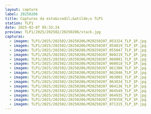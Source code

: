 ```yaml
---
layout: capture
label: 20250206
title: Capturas da esta&ccedil;&atilde;o TLP1
station: TLP1
date: 2025-02-07 05:33:24
preview: TLP1/2025/202502/20250206/stack.jpg
capturas:
  - imagem: TLP1/2025/202502/20250206/M20250207_053324_TLP_1P.jpg
  - imagem: TLP1/2025/202502/20250206/M20250207_054819_TLP_1P.jpg
  - imagem: TLP1/2025/202502/20250206/M20250207_055847_TLP_1P.jpg
  - imagem: TLP1/2025/202502/20250206/M20250207_060219_TLP_1P.jpg
  - imagem: TLP1/2025/202502/20250206/M20250207_060801_TLP_1P.jpg
  - imagem: TLP1/2025/202502/20250206/M20250207_060818_TLP_1P.jpg
  - imagem: TLP1/2025/202502/20250206/M20250207_061308_TLP_1P.jpg
  - imagem: TLP1/2025/202502/20250206/M20250207_062046_TLP_1P.jpg
  - imagem: TLP1/2025/202502/20250206/M20250207_063003_TLP_1P.jpg
  - imagem: TLP1/2025/202502/20250206/M20250207_063834_TLP_1P.jpg
  - imagem: TLP1/2025/202502/20250206/M20250207_064136_TLP_1P.jpg
  - imagem: TLP1/2025/202502/20250206/M20250207_064549_TLP_1P.jpg
  - imagem: TLP1/2025/202502/20250206/M20250207_064935_TLP_1P.jpg
  - imagem: TLP1/2025/202502/20250206/M20250207_070358_TLP_1P.jpg
  - imagem: TLP1/2025/202502/20250206/M20250207_071315_TLP_1P.jpg
---
```


